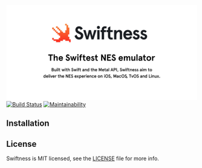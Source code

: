 ![](https://raw.githubusercontent.com/afrigon/swiftness/master/open-graph.jpg)
[![Build Status](https://travis-ci.com/afrigon/swiftness.svg?branch=master)](https://travis-ci.com/afrigon/swiftness)
[![Maintainability](https://api.codeclimate.com/v1/badges/9806ccddcc2f9a14028b/maintainability)](https://codeclimate.com/github/afrigon/swiftness/maintainability)

## Installation

## License

Swiftness is MIT licensed, see the [LICENSE](https://github.com/afrigon/swiftness/blob/master/LICENSE) file for more info.
